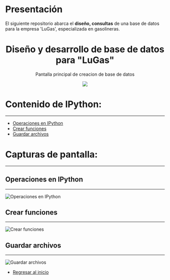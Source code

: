 # Presentación

El siguiente repositorio abarca el **diseño, consultas** de una base de datos para la empresa 'LuGas', especializada en gasolineras.

<h1 align="center"> Diseño y desarrollo de base de datos para "LuGas" </h1>
<p align="center"> Pantalla principal de creacion de base de datos </p>
<p align="center"><img src="README/1_Resultado_Final.png"/></p>

# Contenido de IPython:

---

- [Operaciones en IPython](#operaciones-en-ipython)
- [Crear funciones](#crear-funciones)
- [Guardar archivos](#guardar-archivos)

# Capturas de pantalla:

---

## Operaciones en IPython

---

![Operaciones en IPython](README/1_Resultado_Final.png)

## Crear funciones

---

![Crear funciones](README/2_Crear_Funciones.png)

## Guardar archivos

---

![Guardar archivos](README/3_Guardar_Archivo.png)

- [Regresar al inicio](#presentación)

